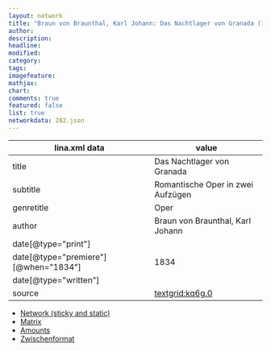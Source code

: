 ```yaml
---
layout: network
title: "Braun von Braunthal, Karl Johann: Das Nachtlager von Granada (1834)"
author:
description:
headline:
modified:
category:
tags:
imagefeature: 
mathjax: 
chart: 
comments: true
featured: false
list: true
networkdata: 202.json
---
```

lina.xml data  | value
------------- | -------------
title|Das Nachtlager von Granada
subtitle|Romantische Oper in zwei Aufzügen
genretitle|Oper
author|Braun von Braunthal, Karl Johann
date[@type="print"]|
date[@type="premiere"][@when="1834"]|1834
date[@type="written"]|
source|[textgrid:kq6g.0](https://textgridlab.org/1.0/tgcrud-public/rest/textgrid:kq6g.0/data)



* [Network (sticky and static)](/network202)
* [Matrix](/matrix202)
* [Amounts](/amount202)
* [Zwischenformat](/lina202 )

